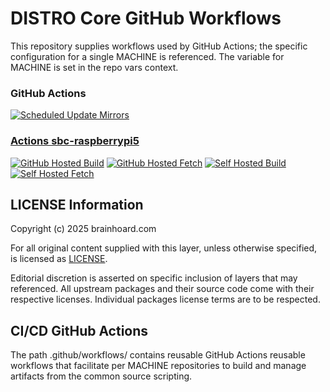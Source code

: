 # DISTRO Core GitHub Workflows

This repository supplies workflows used by GitHub Actions; the
specific configuration for a single MACHINE is referenced. The
variable for MACHINE is set in the repo vars context.

### GitHub Actions

[![Scheduled Update Mirrors](https://github.com/distro-core/distro-manifest/actions/workflows/scheduled-update-mirrors.yml/badge.svg)](https://github.com/distro-core/distro-manifest/actions/workflows/scheduled-update-mirrors.yml)

### [Actions sbc-raspberrypi5](https://github.com/distro-core/workflows-sbc-raspberrypi5/actions)

[![GitHub Hosted Build](https://github.com/distro-core/workflows-sbc-raspberrypi5/actions/workflows/github-hosted-build.yml/badge.svg)](https://github.com/distro-core/workflows-sbc-raspberrypi5/actions/workflows/github-hosted-build.yml)
[![GitHub Hosted Fetch](https://github.com/distro-core/workflows-sbc-raspberrypi5/actions/workflows/github-hosted-fetch.yml/badge.svg)](https://github.com/distro-core/workflows-sbc-raspberrypi5/actions/workflows/github-hosted-fetch.yml)
[![Self Hosted Build](https://github.com/distro-core/workflows-sbc-raspberrypi5/actions/workflows/self-hosted-build.yml/badge.svg)](https://github.com/distro-core/workflows-sbc-raspberrypi5/actions/workflows/self-hosted-build.yml)
[![Self Hosted Fetch](https://github.com/distro-core/workflows-sbc-raspberrypi5/actions/workflows/self-hosted-fetch.yml/badge.svg)](https://github.com/distro-core/workflows-sbc-raspberrypi5/actions/workflows/self-hosted-fetch.yml)

## LICENSE Information

Copyright (c) 2025 brainhoard.com

For all original content supplied with this layer, unless otherwise
specified, is licensed as [LICENSE](./LICENSE).

Editorial discretion is asserted on specific inclusion of layers that
may referenced. All upstream packages and their source code come with
their respective licenses. Individual packages license terms are to be
respected.

## CI/CD GitHub Actions

The path .github/workflows/ contains reusable GitHub Actions reusable
workflows that facilitate per MACHINE repositories to build and manage
artifacts from the common source scripting.
